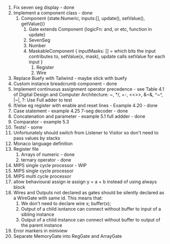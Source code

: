 1. Fix seven seg display - done
2. Implement a component class - done
   1. Component {state:Numeric, inputs:[], update(), setValue(), getValue()}
      1. Gate extends Component {logicFn: and, or etc, function in update}
      2. SevenSeg
      3. Number
      4. MaskableComponent { inputMasks: [] = which bits the input contributes to, setValue(x, mask), update calls setValue for each input }
         1. Register
         2. Wire
3. Replace Buefy with Tailwind - maybe stick with buefy
4. Custom instance breadcrumb component - done
5. Implement continuous assignment operator precedence - see Table 4.1 of Digital Design and Computer Architecture: ~, \*/, +-, <<>>, &~&, ^~^, |~|, ?: Use Full adder to test
6. If/else eg register with enable and reset lines - Example 4.20 - done
7. Case statement - example 4.25 7-seg decoder - done
8. Concatenation and parameter - example 5.1 full addder - done
9. Comparator - example 5.3
10. Tests! - some
11. Unfortunately should switch from Listener to Visitor so don't need to pass values by stacks
12. Monaco language definition
13. Register file
    1. Arrays of numeric - done
    2. ternary operator - done
14. MIPS single cycle processor - WIP
15. MIPS single cycle processor
16. MIPS multi cycle processor
17. allow behavioural assign ie assign y = a + b instead of using always block
18. Wires and Outputs not declared as gates should be silently declared as a WireGate with same id. This means that:
    1. We don't need to declare wire x; buffer(x);
    2. Output of a child isntance can connect without buffer to input of a sibling instance
    3. Output of a child instance can connect without buffer to output of the parent instance
19. Error markers in miniview
20. Separate MemoryGate into RegGate and ArrayGate
